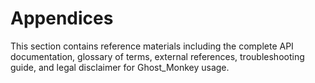 # Appendices

This section contains reference materials including the complete API documentation, glossary of terms, external references, troubleshooting guide, and legal disclaimer for Ghost_Monkey usage.
